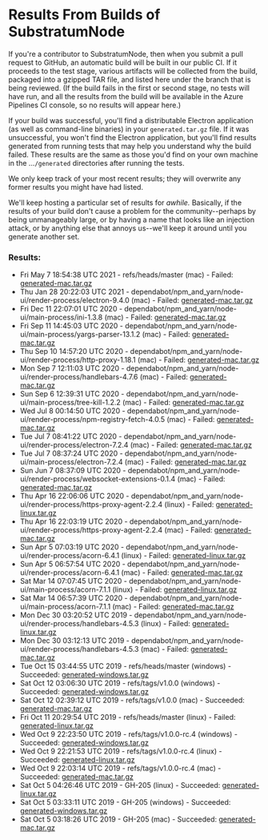 # Results From Builds of SubstratumNode

If you're a contributor to SubstratumNode, then when you submit a pull request to GitHub, an automatic build will be
built in our public CI. If it proceeds to the test stage, various artifacts will be collected from the build, packaged into
a gzipped TAR file, and listed here under the branch that is being reviewed. (If the build fails in the first or second stage, no tests
will have run, and all the results from the build will be available in the Azure Pipelines CI console, so no results will
appear here.)

If your build was successful, you'll find a distributable Electron application (as well as command-line binaries) in your
`generated.tar.gz` file. If it was unsuccessful, you won't find the Electron application, but you'll find results generated 
from running tests that may help you understand why the build failed. These results are the same as those you'd find on
your own machine in the ...`/generated` directories after running the tests.

We only keep track of your most recent results; they will overwrite any former results you might have had listed.

We'll keep hosting a particular set of results for _awhile._  Basically, if the results of your build don't cause a 
problem for the community--perhaps by being unmanageably large, or by having a name that looks like an injection attack,
or by anything else that annoys us--we'll keep it around until you generate another set.

### Results:

[comment]: # (Results Marker)
* Fri May  7 18:54:38 UTC 2021 - refs/heads/master (mac) - Failed: [generated-mac.tar.gz](https://github.com/substratum-temporary/SubstratumNode-results/blob/master/results/refs/heads/master/generated-mac.tar.gz?raw=true)
* Thu Jan 28 20:22:03 UTC 2021 - dependabot/npm_and_yarn/node-ui/render-process/electron-9.4.0 (mac) - Failed: [generated-mac.tar.gz](https://github.com/substratum-temporary/SubstratumNode-results/blob/master/results/dependabot/npm_and_yarn/node-ui/render-process/electron-9.4.0/generated-mac.tar.gz?raw=true)
* Fri Dec 11 22:07:01 UTC 2020 - dependabot/npm_and_yarn/node-ui/main-process/ini-1.3.8 (mac) - Failed: [generated-mac.tar.gz](https://github.com/substratum-temporary/SubstratumNode-results/blob/master/results/dependabot/npm_and_yarn/node-ui/main-process/ini-1.3.8/generated-mac.tar.gz?raw=true)
* Fri Sep 11 14:45:03 UTC 2020 - dependabot/npm_and_yarn/node-ui/main-process/yargs-parser-13.1.2 (mac) - Failed: [generated-mac.tar.gz](https://github.com/substratum-temporary/SubstratumNode-results/blob/master/results/dependabot/npm_and_yarn/node-ui/main-process/yargs-parser-13.1.2/generated-mac.tar.gz?raw=true)
* Thu Sep 10 14:57:20 UTC 2020 - dependabot/npm_and_yarn/node-ui/render-process/http-proxy-1.18.1 (mac) - Failed: [generated-mac.tar.gz](https://github.com/substratum-temporary/SubstratumNode-results/blob/master/results/dependabot/npm_and_yarn/node-ui/render-process/http-proxy-1.18.1/generated-mac.tar.gz?raw=true)
* Mon Sep  7 12:11:03 UTC 2020 - dependabot/npm_and_yarn/node-ui/render-process/handlebars-4.7.6 (mac) - Failed: [generated-mac.tar.gz](https://github.com/substratum-temporary/SubstratumNode-results/blob/master/results/dependabot/npm_and_yarn/node-ui/render-process/handlebars-4.7.6/generated-mac.tar.gz?raw=true)
* Sun Sep  6 12:39:31 UTC 2020 - dependabot/npm_and_yarn/node-ui/main-process/tree-kill-1.2.2 (mac) - Failed: [generated-mac.tar.gz](https://github.com/substratum-temporary/SubstratumNode-results/blob/master/results/dependabot/npm_and_yarn/node-ui/main-process/tree-kill-1.2.2/generated-mac.tar.gz?raw=true)
* Wed Jul  8 00:14:50 UTC 2020 - dependabot/npm_and_yarn/node-ui/render-process/npm-registry-fetch-4.0.5 (mac) - Failed: [generated-mac.tar.gz](https://github.com/substratum-temporary/SubstratumNode-results/blob/master/results/dependabot/npm_and_yarn/node-ui/render-process/npm-registry-fetch-4.0.5/generated-mac.tar.gz?raw=true)
* Tue Jul  7 08:41:22 UTC 2020 - dependabot/npm_and_yarn/node-ui/render-process/electron-7.2.4 (mac) - Failed: [generated-mac.tar.gz](https://github.com/substratum-temporary/SubstratumNode-results/blob/master/results/dependabot/npm_and_yarn/node-ui/render-process/electron-7.2.4/generated-mac.tar.gz?raw=true)
* Tue Jul  7 08:37:24 UTC 2020 - dependabot/npm_and_yarn/node-ui/main-process/electron-7.2.4 (mac) - Failed: [generated-mac.tar.gz](https://github.com/substratum-temporary/SubstratumNode-results/blob/master/results/dependabot/npm_and_yarn/node-ui/main-process/electron-7.2.4/generated-mac.tar.gz?raw=true)
* Sun Jun  7 08:37:09 UTC 2020 - dependabot/npm_and_yarn/node-ui/render-process/websocket-extensions-0.1.4 (mac) - Failed: [generated-mac.tar.gz](https://github.com/substratum-temporary/SubstratumNode-results/blob/master/results/dependabot/npm_and_yarn/node-ui/render-process/websocket-extensions-0.1.4/generated-mac.tar.gz?raw=true)
* Thu Apr 16 22:06:06 UTC 2020 - dependabot/npm_and_yarn/node-ui/render-process/https-proxy-agent-2.2.4 (linux) - Failed: [generated-linux.tar.gz](https://github.com/substratum-temporary/SubstratumNode-results/blob/master/results/dependabot/npm_and_yarn/node-ui/render-process/https-proxy-agent-2.2.4/generated-linux.tar.gz?raw=true)
* Thu Apr 16 22:03:19 UTC 2020 - dependabot/npm_and_yarn/node-ui/render-process/https-proxy-agent-2.2.4 (mac) - Failed: [generated-mac.tar.gz](https://github.com/substratum-temporary/SubstratumNode-results/blob/master/results/dependabot/npm_and_yarn/node-ui/render-process/https-proxy-agent-2.2.4/generated-mac.tar.gz?raw=true)
* Sun Apr  5 07:03:19 UTC 2020 - dependabot/npm_and_yarn/node-ui/render-process/acorn-6.4.1 (linux) - Failed: [generated-linux.tar.gz](https://github.com/substratum-temporary/SubstratumNode-results/blob/master/results/dependabot/npm_and_yarn/node-ui/render-process/acorn-6.4.1/generated-linux.tar.gz?raw=true)
* Sun Apr  5 06:57:54 UTC 2020 - dependabot/npm_and_yarn/node-ui/render-process/acorn-6.4.1 (mac) - Failed: [generated-mac.tar.gz](https://github.com/substratum-temporary/SubstratumNode-results/blob/master/results/dependabot/npm_and_yarn/node-ui/render-process/acorn-6.4.1/generated-mac.tar.gz?raw=true)
* Sat Mar 14 07:07:45 UTC 2020 - dependabot/npm_and_yarn/node-ui/main-process/acorn-7.1.1 (linux) - Failed: [generated-linux.tar.gz](https://github.com/substratum-temporary/SubstratumNode-results/blob/master/results/dependabot/npm_and_yarn/node-ui/main-process/acorn-7.1.1/generated-linux.tar.gz?raw=true)
* Sat Mar 14 06:57:39 UTC 2020 - dependabot/npm_and_yarn/node-ui/main-process/acorn-7.1.1 (mac) - Failed: [generated-mac.tar.gz](https://github.com/substratum-temporary/SubstratumNode-results/blob/master/results/dependabot/npm_and_yarn/node-ui/main-process/acorn-7.1.1/generated-mac.tar.gz?raw=true)
* Mon Dec 30 03:20:52 UTC 2019 - dependabot/npm_and_yarn/node-ui/render-process/handlebars-4.5.3 (linux) - Failed: [generated-linux.tar.gz](https://github.com/substratum-temporary/SubstratumNode-results/blob/master/results/dependabot/npm_and_yarn/node-ui/render-process/handlebars-4.5.3/generated-linux.tar.gz?raw=true)
* Mon Dec 30 03:12:13 UTC 2019 - dependabot/npm_and_yarn/node-ui/render-process/handlebars-4.5.3 (mac) - Failed: [generated-mac.tar.gz](https://github.com/substratum-temporary/SubstratumNode-results/blob/master/results/dependabot/npm_and_yarn/node-ui/render-process/handlebars-4.5.3/generated-mac.tar.gz?raw=true)
* Tue Oct 15 03:44:55 UTC 2019 - refs/heads/master (windows) - Succeeded: [generated-windows.tar.gz](https://github.com/substratum-temporary/SubstratumNode-results/blob/master/results/refs/heads/master/generated-windows.tar.gz?raw=true)
* Sat Oct 12 03:06:30 UTC 2019 - refs/tags/v1.0.0 (windows) - Succeeded: [generated-windows.tar.gz](https://github.com/substratum-temporary/SubstratumNode-results/blob/master/results/refs/tags/v1.0.0/generated-windows.tar.gz?raw=true)
* Sat Oct 12 02:39:12 UTC 2019 - refs/tags/v1.0.0 (mac) - Succeeded: [generated-mac.tar.gz](https://github.com/substratum-temporary/SubstratumNode-results/blob/master/results/refs/tags/v1.0.0/generated-mac.tar.gz?raw=true)
* Fri Oct 11 20:29:54 UTC 2019 - refs/heads/master (linux) - Failed: [generated-linux.tar.gz](https://github.com/substratum-temporary/SubstratumNode-results/blob/master/results/refs/heads/master/generated-linux.tar.gz?raw=true)
* Wed Oct  9 22:23:50 UTC 2019 - refs/tags/v1.0.0-rc.4 (windows) - Succeeded: [generated-windows.tar.gz](https://github.com/substratum-temporary/SubstratumNode-results/blob/master/results/refs/tags/v1.0.0-rc.4/generated-windows.tar.gz?raw=true)
* Wed Oct  9 22:21:53 UTC 2019 - refs/tags/v1.0.0-rc.4 (linux) - Succeeded: [generated-linux.tar.gz](https://github.com/substratum-temporary/SubstratumNode-results/blob/master/results/refs/tags/v1.0.0-rc.4/generated-linux.tar.gz?raw=true)
* Wed Oct  9 22:03:14 UTC 2019 - refs/tags/v1.0.0-rc.4 (mac) - Succeeded: [generated-mac.tar.gz](https://github.com/substratum-temporary/SubstratumNode-results/blob/master/results/refs/tags/v1.0.0-rc.4/generated-mac.tar.gz?raw=true)
* Sat Oct  5 04:26:46 UTC 2019 - GH-205 (linux) - Succeeded: [generated-linux.tar.gz](https://github.com/substratum-temporary/SubstratumNode-results/blob/master/results/GH-205/generated-linux.tar.gz?raw=true)
* Sat Oct  5 03:33:11 UTC 2019 - GH-205 (windows) - Succeeded: [generated-windows.tar.gz](https://github.com/substratum-temporary/SubstratumNode-results/blob/master/results/GH-205/generated-windows.tar.gz?raw=true)
* Sat Oct  5 03:18:26 UTC 2019 - GH-205 (mac) - Succeeded: [generated-mac.tar.gz](https://github.com/substratum-temporary/SubstratumNode-results/blob/master/results/GH-205/generated-mac.tar.gz?raw=true)
